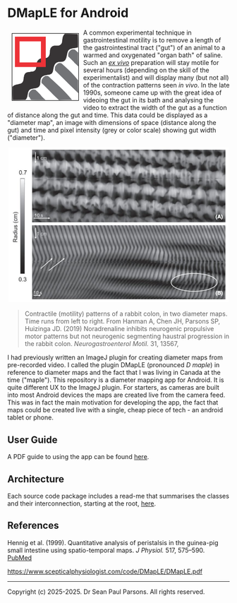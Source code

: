 # DMapLE for Android

<picture><img src="images/dmaple_icon.png" width="150" align="left" style="margin:10px; border:1px solid black"/></picture>

A common experimental technique in gastrointestinal motility is to remove a length of the gastrointestinal
tract ("gut") of an animal to a warmed and oxygenated "organ bath" of saline. Such an *[ex vivo](https://en.wikipedia.org/wiki/Ex_vivo)* preparation
will stay motile for several hours (depending on the skill of the experimentalist) and will display
many (but not all) of the contraction patterns seen *in vivo*. In the late 1990s, someone came up with 
the great idea of videoing the gut in its bath and analysing the video to extract the width of the gut
as a function of distance along the gut and time. This data could be displayed as a "diameter map",
an image with dimensions of space (distance along the gut) and time and pixel intensity (grey or color
scale) showing gut width ("diameter").

<picture><p align="center"><img src="images/hanman_map.jpg" width="500"/></p></picture>

> Contractile (motility) patterns of a rabbit colon, in two diameter maps. Time runs from left to right. From Hanman A, Chen JH, Parsons SP, Huizinga JD. (2019) 
Noradrenaline inhibits neurogenic propulsive motor patterns but not neurogenic segmenting haustral 
progression in the rabbit colon. *Neurogastroenterol Motil.* 31, 13567,

I had previously written an ImageJ plugin for creating diameter maps from pre-recorded video. I called the plugin
DMapLE (pronounced *D maple*) in reference to diameter maps and the fact that I was living in Canada 
at the time ("maple"). This repository is a diameter mapping app for Android. It is quite different
UX to the ImageJ plugin. For starters, as cameras are built into most Android devices the maps are created
live from the camera feed. This was in fact the main motivation for developing the app, the fact that
maps could be created live with a single, cheap piece of tech - an android tablet or phone.

## User Guide

A PDF guide to using the app can be found [here](app/src/main/assets/dmaple_user_guide.pdf).

## Architecture

Each source code package includes a read-me that summarises the classes and their interconnection,
starting at the root, [here](app/src/main/java/com/scepticalphysiologist/dmaple).

## References

Hennig et al. (1999). Quantitative analysis of peristalsis in the guinea-pig small intestine using
spatio-temporal maps. *J Physiol.* 517, 575–590. [PubMed](https://pmc.ncbi.nlm.nih.gov/articles/PMC2269346/)

https://www.scepticalphysiologist.com/code/DMapLE/DMapLE.pdf

---
Copyright (c) 2025-2025. Dr Sean Paul Parsons. All rights reserved.